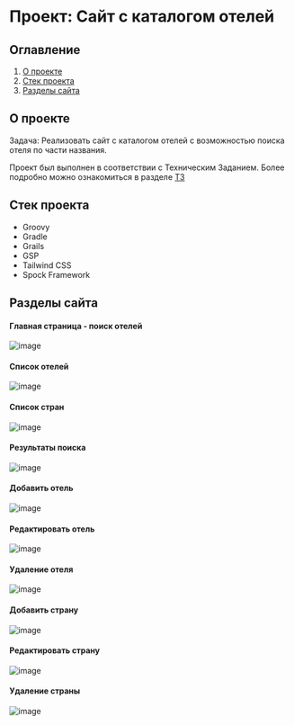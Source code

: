 # Проект: Сайт с каталогом отелей

## Оглавление
 
1. [О проекте](#о-проекте)
2. [Стек проекта](#стек-проекта)
3. [Разделы сайта](#разделы-сайта)

## О проекте
Задача: Реализовать сайт с каталогом отелей с возможностью поиска отеля по части названия.

Проект был выполнен в соответствии с Техническим Заданием. Более подробно можно ознакомиться в разделе [ТЗ](https://github.com/KirillDmit/hotels/issues/1)

## Стек проекта
- Groovy
- Gradle
- Grails
- GSP
- Tailwind CSS
- Spock Framework

## Разделы сайта
#### Главная страница - поиск отелей
![image](https://github.com/user-attachments/assets/04bbb008-5e4e-44b1-b3c4-467ebc2482bb)
#### Список отелей
![image](https://github.com/user-attachments/assets/1d5e76be-38a2-4d7d-ae85-491a20003d02)
#### Список стран
![image](https://github.com/user-attachments/assets/2dadd1c2-2e07-447e-b8b9-c282ffe1f601)
#### Результаты поиска
![image](https://github.com/user-attachments/assets/380c9f52-587c-4047-9f89-65d1922250b9)
#### Добавить отель
![image](https://github.com/user-attachments/assets/4f2bfafa-042a-4ac6-aca0-afd7506e39f1)
#### Редактировать отель
![image](https://github.com/user-attachments/assets/216ebbf2-669d-438b-a3f4-ef0e53cd095c)
#### Удаление отеля
![image](https://github.com/user-attachments/assets/dc9d2981-8969-4b3d-a489-44e01c99f225)
#### Добавить страну
![image](https://github.com/user-attachments/assets/176ca247-d571-42a3-91f7-b52e9a4a1d4d)
#### Редактировать страну
![image](https://github.com/user-attachments/assets/ea061623-45ed-4130-b13b-764108589f56)
#### Удаление страны
![image](https://github.com/user-attachments/assets/f4f8151e-e922-461e-b061-d5a9f68c4bb0)

